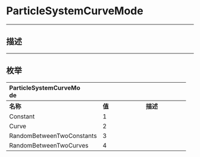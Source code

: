 # ParticleSystemCurveMode

------------------------------------------------------------------------------------------
## 描述



------------------------------------------------------------------------------------------
## 枚举

|<div style="width:200px">ParticleSystemCurveMode</div>|<div style="width:100px"></div>|<div style="width:100px"></div>|
|:---|:---|:---|
|**名称**|**值**|**描述**|
|Constant|1||
|Curve|2||
|RandomBetweenTwoConstants|3||
|RandomBetweenTwoCurves|4||
